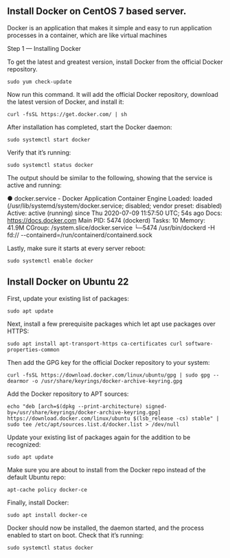 ## Install Docker on CentOS 7 based server.

Docker is an application that makes it simple and easy to run application processes in a container, which are like virtual machines

Step 1 — Installing Docker

To get the latest and greatest version, install Docker from the official Docker repository.
```
sudo yum check-update
```
Now run this command. It will add the official Docker repository, download the latest version of Docker, and install it:
```
curl -fsSL https://get.docker.com/ | sh
```
After installation has completed, start the Docker daemon:
```
sudo systemctl start docker
```
Verify that it’s running:
```
sudo systemctl status docker
```
The output should be similar to the following, showing that the service is active and running:

● docker.service - Docker Application Container Engine
   Loaded: loaded (/usr/lib/systemd/system/docker.service; disabled; vendor preset: disabled)
   Active: active (running) since Thu 2020-07-09 11:57:50 UTC; 54s ago
     Docs: https://docs.docker.com
 Main PID: 5474 (dockerd)
    Tasks: 10
   Memory: 41.9M
   CGroup: /system.slice/docker.service
           └─5474 /usr/bin/dockerd -H fd:// --containerd=/run/containerd/containerd.sock

Lastly, make sure it starts at every server reboot:
```
sudo systemctl enable docker
```

## Install Docker on Ubuntu 22

First, update your existing list of packages:
```
sudo apt update
```
Next, install a few prerequisite packages which let apt use packages over HTTPS:
```
sudo apt install apt-transport-https ca-certificates curl software-properties-common
```
Then add the GPG key for the official Docker repository to your system:
```
curl -fsSL https://download.docker.com/linux/ubuntu/gpg | sudo gpg --dearmor -o /usr/share/keyrings/docker-archive-keyring.gpg
```
Add the Docker repository to APT sources:
```
echo "deb [arch=$(dpkg --print-architecture) signed-by=/usr/share/keyrings/docker-archive-keyring.gpg] https://download.docker.com/linux/ubuntu $(lsb_release -cs) stable" | sudo tee /etc/apt/sources.list.d/docker.list > /dev/null
```
Update your existing list of packages again for the addition to be recognized:
```
sudo apt update
```
Make sure you are about to install from the Docker repo instead of the default Ubuntu repo:
```
apt-cache policy docker-ce
```
Finally, install Docker:
```
sudo apt install docker-ce
```
Docker should now be installed, the daemon started, and the process enabled to start on boot. Check that it’s running:
```
sudo systemctl status docker
```

